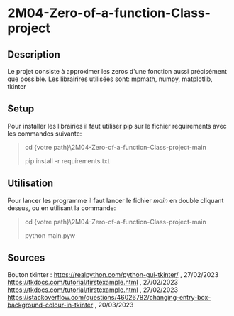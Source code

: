# 2M04-Zero-of-a-function-Class-project

## Description
Le projet consiste à approximer les zeros d'une fonction aussi précisément que possible.
Les librairires utilisées sont: mpmath, numpy, matplotlib, tkinter      

## Setup
Pour installer les librairies il faut utiliser pip sur le fichier requirements avec les commandes suivante:
> cd {votre path}\2M04-Zero-of-a-function-Class-project-main
> 
> pip install -r requirements.txt

## Utilisation
Pour lancer les programme il faut lancer le fichier *main* en double cliquant dessus, ou en utilisant la commande:
> cd {votre path}\2M04-Zero-of-a-function-Class-project-main
> 
> python main.pyw

## Sources
Bouton tkinter :
https://realpython.com/python-gui-tkinter/ , 27/02/2023
https://tkdocs.com/tutorial/firstexample.html , 27/02/2023
https://tkdocs.com/tutorial/firstexample.html , 27/02/2023
https://stackoverflow.com/questions/46026782/changing-entry-box-background-colour-in-tkinter , 20/03/2023
